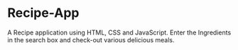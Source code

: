 # Recipe-App
A Recipe application using HTML, CSS and JavaScript. Enter the Ingredients in the search box and check-out various delicious meals. 

